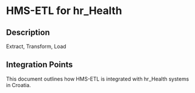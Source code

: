 # HMS-ETL for hr_Health

## Description

Extract, Transform, Load

## Integration Points

This document outlines how HMS-ETL is integrated with hr_Health systems in Croatia.
